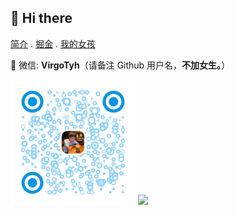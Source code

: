 ## 👋 Hi there

[简介](https://tianyuhao.cn) . [掘金](https://juejin.cn/user/2243446742456888/posts) . [我的女孩](https://github.com/Fightingweiwei)

💬 微信: **VirgoTyh**（请备注 Github 用户名，**不加女生。**）

<p>
  <img width="200" height="200" src="https://raw.githubusercontent.com/Tyh2001/images/master/my/we-chat.jpg" >
  <img height="200" src="https://github-readme-stats.vercel.app/api?username=Tyh2001" >
</p>


